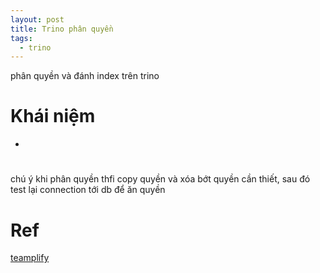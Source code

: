 ```yaml
---
layout: post
title: Trino phân quyền
tags:
  - trino
---
```


phân quyền và đánh index trên trino

# Khái niệm

- 


# 

chú ý khi phân quyền thfi copy quyền và xóa bớt quyền cần thiết, sau đó test lại connection tới db để ăn quyền




# Ref 

[teamplify]()





